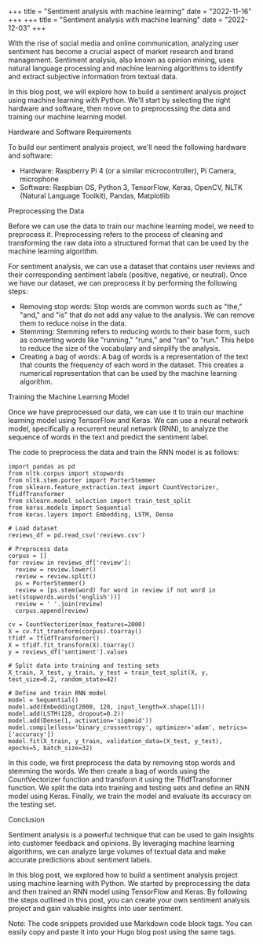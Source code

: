 +++
title = "Sentiment analysis with machine learning"
date = "2022-11-16"
+++
+++
title = "Sentiment analysis with machine learning"
date = "2022-12-03"
+++


With the rise of social media and online communication, analyzing user sentiment has become a crucial aspect of market research and brand management. Sentiment analysis, also known as opinion mining, uses natural language processing and machine learning algorithms to identify and extract subjective information from textual data.

In this blog post, we will explore how to build a sentiment analysis project using machine learning with Python. We'll start by selecting the right hardware and software, then move on to preprocessing the data and training our machine learning model.

Hardware and Software Requirements

To build our sentiment analysis project, we'll need the following hardware and software:

- Hardware: Raspberry Pi 4 (or a similar microcontroller), Pi Camera, microphone
- Software: Raspbian OS, Python 3, TensorFlow, Keras, OpenCV, NLTK (Natural Language Toolkit), Pandas, Matplotlib

Preprocessing the Data

Before we can use the data to train our machine learning model, we need to preprocess it. Preprocessing refers to the process of cleaning and transforming the raw data into a structured format that can be used by the machine learning algorithm.

For sentiment analysis, we can use a dataset that contains user reviews and their corresponding sentiment labels (positive, negative, or neutral). Once we have our dataset, we can preprocess it by performing the following steps:

- Removing stop words: Stop words are common words such as "the," "and," and "is" that do not add any value to the analysis. We can remove them to reduce noise in the data.
- Stemming: Stemming refers to reducing words to their base form, such as converting words like "running," "runs," and "ran" to "run." This helps to reduce the size of the vocabulary and simplify the analysis.
- Creating a bag of words: A bag of words is a representation of the text that counts the frequency of each word in the dataset. This creates a numerical representation that can be used by the machine learning algorithm.

Training the Machine Learning Model

Once we have preprocessed our data, we can use it to train our machine learning model using TensorFlow and Keras. We can use a neural network model, specifically a recurrent neural network (RNN), to analyze the sequence of words in the text and predict the sentiment label.

The code to preprocess the data and train the RNN model is as follows:

```
import pandas as pd
from nltk.corpus import stopwords
from nltk.stem.porter import PorterStemmer
from sklearn.feature_extraction.text import CountVectorizer, TfidfTransformer
from sklearn.model_selection import train_test_split
from keras.models import Sequential
from keras.layers import Embedding, LSTM, Dense

# Load dataset
reviews_df = pd.read_csv('reviews.csv')

# Preprocess data
corpus = []
for review in reviews_df['review']:
  review = review.lower()
  review = review.split()
  ps = PorterStemmer()
  review = [ps.stem(word) for word in review if not word in set(stopwords.words('english'))]
  review = ' '.join(review)
  corpus.append(review)

cv = CountVectorizer(max_features=2000)
X = cv.fit_transform(corpus).toarray()
tfidf = TfidfTransformer()
X = tfidf.fit_transform(X).toarray()
y = reviews_df['sentiment'].values

# Split data into training and testing sets
X_train, X_test, y_train, y_test = train_test_split(X, y, test_size=0.2, random_state=42)

# Define and train RNN model
model = Sequential()
model.add(Embedding(2000, 128, input_length=X.shape[1]))
model.add(LSTM(128, dropout=0.2))
model.add(Dense(1, activation='sigmoid'))
model.compile(loss='binary_crossentropy', optimizer='adam', metrics=['accuracy'])
model.fit(X_train, y_train, validation_data=(X_test, y_test), epochs=5, batch_size=32)
```

In this code, we first preprocess the data by removing stop words and stemming the words. We then create a bag of words using the CountVectorizer function and transform it using the TfidfTransformer function. We split the data into training and testing sets and define an RNN model using Keras. Finally, we train the model and evaluate its accuracy on the testing set.

Conclusion

Sentiment analysis is a powerful technique that can be used to gain insights into customer feedback and opinions. By leveraging machine learning algorithms, we can analyze large volumes of textual data and make accurate predictions about sentiment labels.

In this blog post, we explored how to build a sentiment analysis project using machine learning with Python. We started by preprocessing the data and then trained an RNN model using TensorFlow and Keras. By following the steps outlined in this post, you can create your own sentiment analysis project and gain valuable insights into user sentiment.

Note: The code snippets provided use Markdown code block tags. You can easily copy and paste it into your Hugo blog post using the same tags.